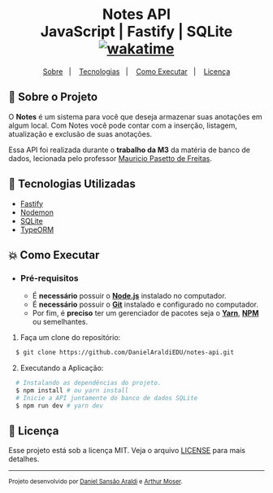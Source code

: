 <h1 align="center">
  <br>Notes API<br/>
  JavaScript | Fastify | SQLite
  <a href="https://wakatime.com/badge/user/920a7e43-2969-4212-82ff-1b375685ff58/project/018c0764-81db-45ee-a69b-15c8549c3972"><img src="https://wakatime.com/badge/user/920a7e43-2969-4212-82ff-1b375685ff58/project/018c0764-81db-45ee-a69b-15c8549c3972.svg" alt="wakatime"></a>
</h1>

<p align="center">
  <a href="#bookmark-sobre-o-projeto">Sobre</a>&nbsp;&nbsp;&nbsp;|&nbsp;&nbsp;&nbsp;
  <a href="#rocket-tecnologias-utilizadas">Tecnologias</a>&nbsp;&nbsp;&nbsp;|&nbsp;&nbsp;&nbsp;
  <a href="#boom-como-executar">Como Executar</a>&nbsp;&nbsp;&nbsp;|&nbsp;&nbsp;&nbsp;
  <a href="#memo-licença">Licença</a>
</p>

## :bookmark: Sobre o Projeto

O **Notes** é um sistema para você que deseja armazenar suas anotações em algum local. Com Notes você pode contar com a inserção, listagem, atualização e exclusão de suas anotações.

Essa API foi realizada durante o **trabalho da M3** da matéria de banco de dados, lecionada pelo professor [Mauricio Pasetto de Freitas](mailto:mauriciopasetto@univali.br).

## :rocket: Tecnologias Utilizadas

- [Fastify](https://fastify.dev/)
- [Nodemon](https://nodemon.io/)
- [SQLite](https://www.sqlite.org/index.html)
- [TypeORM](https://typeorm.io/)

## :boom: Como Executar

- ### **Pré-requisitos**

  - É **necessário** possuir o **[Node.js](https://nodejs.org/en/)** instalado no computador.
  - É **necessário** possuir o **[Git](https://git-scm.com/)** instalado e configurado no computador.
  - Por fim, é **preciso** ter um gerenciador de pacotes seja o **[Yarn](https://yarnpkg.com/)**, **[NPM](https://www.npmjs.com/)** ou semelhantes.

1. Faça um clone do repositório:

```sh
  $ git clone https://github.com/DanielAraldiEDU/notes-api.git
```

2. Executando a Aplicação:

```sh
  # Instalando as dependências do projeto.
  $ npm install # ou yarn install
  # Inicie a API juntamente do banco de dados SQLite
  $ npm run dev # yarn dev
```

## :memo: Licença

Esse projeto está sob a licença MIT. Veja o arquivo [LICENSE](./LICENSE) para mais detalhes.

---

<sup>Projeto desenvolvido por [Daniel Sansão Araldi](https://github.com/DanielAraldi) e [Arthur Moser](https://github.com/oArthurMoser).</sup>

